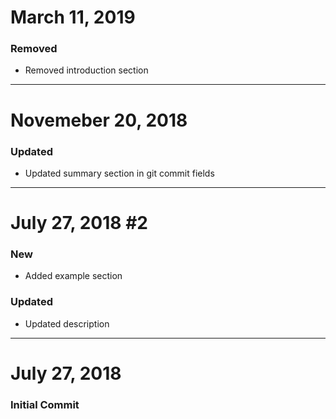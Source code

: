 # March 11, 2019

### Removed
- Removed introduction section


-----


# Novemeber 20, 2018

### Updated
- Updated summary section in git commit fields

-----


# July 27, 2018 #2

### New
- Added example section

### Updated
- Updated description


-----


# July 27, 2018

### Initial Commit
